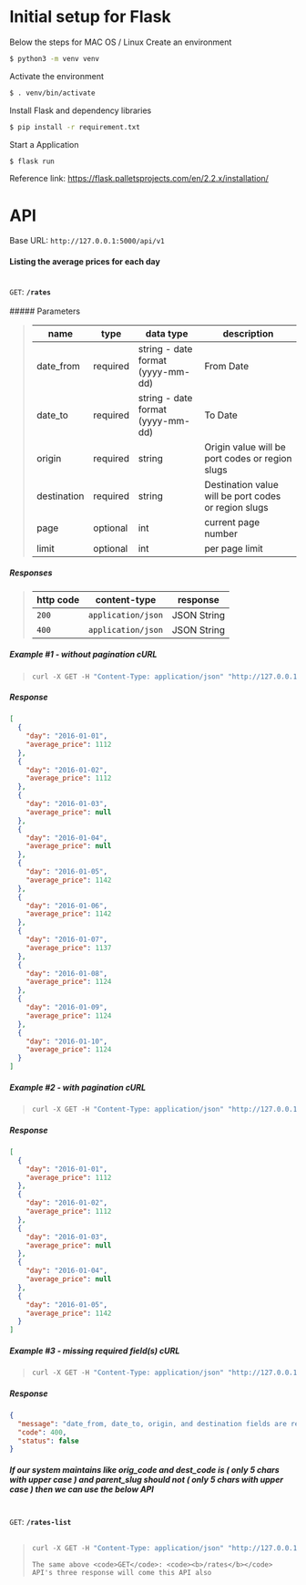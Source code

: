 # Initial setup for Flask

Below the steps for MAC OS / Linux
Create an environment
```bash
$ python3 -m venv venv
```
Activate the environment
```bash
$ . venv/bin/activate
```
Install Flask and dependency libraries
```bash
$ pip install -r requirement.txt
```
Start a Application
```bash
$ flask run
```
Reference link: 
https://flask.palletsprojects.com/en/2.2.x/installation/


# API
Base URL: `http://127.0.0.1:5000/api/v1`
#### Listing the average prices for each day

</br>
 <summary><code>GET</code>: <code><b>/rates</b></code></summary>
</br>
##### Parameters

> | name      |  type     | data type | description |
> |-----------|-----------|-----------|-------------|
> | date_from | required | string - date format (yyyy-mm-dd) | From Date |
> | date_to | required | string - date format (yyyy-mm-dd) | To Date |
> | origin | required | string | Origin value will be port codes or region slugs |
> | destination | required | string | Destination value will be port codes or region slugs  |
> | page | optional | int | current page number  |
> | limit | optional | int | per page limit  |

##### Responses

> | http code | content-type | response |
> |-----------|--------------|----------|
> | `200` | `application/json` | JSON String |
> | `400` | `application/json` | JSON String |

##### Example #1 - without pagination cURL

> ```javascript
> curl -X GET -H "Content-Type: application/json" "http://127.0.0.1:5000/api/v1/rates?date_from=2016-01-01&date_to=2016-01-10&origin=CNSGH&destination=north_europe_main"
> ```

##### Response

```json
[
  {
    "day": "2016-01-01",
    "average_price": 1112
  },
  {
    "day": "2016-01-02",
    "average_price": 1112
  },
  {
    "day": "2016-01-03",
    "average_price": null
  },
  {
    "day": "2016-01-04",
    "average_price": null
  },
  {
    "day": "2016-01-05",
    "average_price": 1142
  },
  {
    "day": "2016-01-06",
    "average_price": 1142
  },
  {
    "day": "2016-01-07",
    "average_price": 1137
  },
  {
    "day": "2016-01-08",
    "average_price": 1124
  },
  {
    "day": "2016-01-09",
    "average_price": 1124
  },
  {
    "day": "2016-01-10",
    "average_price": 1124
  }
]
```

##### Example #2 - with pagination cURL

> ```javascript
> curl -X GET -H "Content-Type: application/json" "http://127.0.0.1:5000/api/v1/rates?date_from=2016-01-01&date_to=2016-01-10&origin=CNSGH&destination=north_europe_main&page=1&limit=5"
> ```

##### Response

```json
[
  {
    "day": "2016-01-01",
    "average_price": 1112
  },
  {
    "day": "2016-01-02",
    "average_price": 1112
  },
  {
    "day": "2016-01-03",
    "average_price": null
  },
  {
    "day": "2016-01-04",
    "average_price": null
  },
  {
    "day": "2016-01-05",
    "average_price": 1142
  }
]
```

##### Example #3 - missing required field(s) cURL

> ```javascript
> curl -X GET -H "Content-Type: application/json" "http://127.0.0.1:5000/api/v1/rates?date_from=2016-01-01&date_to=2016-01-10&origin=CNSGH"
> ```

##### Response

```json
{
  "message": "date_from, date_to, origin, and destination fields are required",
  "code": 400,
  "status": false
}
```

##### If our system maintains like orig_code and dest_code is ( only 5 chars with upper case ) and parent_slug should not ( only 5 chars with upper case ) then we can use the below API
</br>
 <summary><code>GET</code>: <code><b>/rates-list</b></code></summary>
</br>

> ```javascript
> curl -X GET -H "Content-Type: application/json" "http://127.0.0.1:5000/api/v1/rates-list?date_from=2016-01-01&date_to=2016-01-10&origin=CNSGH&destination=north_europe_main&page=1&limit=10"
> ```
>```
>The same above <code>GET</code>: <code><b>/rates</b></code> API's three response will come this API also
>```